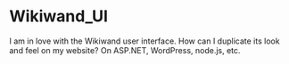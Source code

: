 # Wikiwand_UI
I am in love with the Wikiwand user interface.
How can I duplicate its look and feel on my website?
On ASP.NET, WordPress, node.js, etc.


